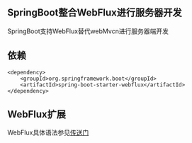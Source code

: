 ## SpringBoot整合WebFlux进行服务器开发
SpringBoot支持WebFlux替代webMvcn进行服务器端开发

## 依赖
``` 
<dependency>
	<groupId>org.springframework.boot</groupId>
	<artifactId>spring-boot-starter-webflux</artifactId>
</dependency>
```

## WebFlux扩展
 WebFlux具体语法参见[传送门](https://docs.spring.io/spring/docs/5.1.9.RELEASE/spring-framework-reference/web-reactive.html#spring-webflux)